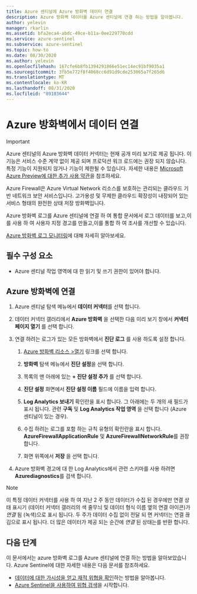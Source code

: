 ```yaml
---
title: Azure 센티널에 Azure 방화벽 데이터 연결
description: Azure 방화벽 데이터를 Azure 센티널에 연결 하는 방법을 알아봅니다.
author: yelevin
manager: rkarlin
ms.assetid: bfa2eca4-abdc-49ce-b11a-0ee229770cdd
ms.service: azure-sentinel
ms.subservice: azure-sentinel
ms.topic: how-to
ms.date: 08/30/2020
ms.author: yelevin
ms.openlocfilehash: 167cfe6b8fb1394291866e51ec14ec91bf9035a1
ms.sourcegitcommit: 3fb5e772f8f4068cc6d91d9cde253065a7f265d6
ms.translationtype: MT
ms.contentlocale: ko-KR
ms.lasthandoff: 08/31/2020
ms.locfileid: "89183644"
---
```

# <a name="connect-data-from-azure-firewall"></a>Azure 방화벽에서 데이터 연결

> [!IMPORTANT]
> Azure 센티널의 Azure 방화벽 데이터 커넥터는 현재 공개 미리 보기로 제공 됩니다.
> 이 기능은 서비스 수준 계약 없이 제공 되며 프로덕션 워크 로드에는 권장 되지 않습니다. 특정 기능이 지원되지 않거나 기능이 제한될 수 있습니다. 자세한 내용은 [Microsoft Azure Preview에 대한 추가 사용 약관](https://azure.microsoft.com/support/legal/preview-supplemental-terms/)을 참조하세요.

Azure Firewall은 Azure Virtual Network 리소스를 보호하는 관리되는 클라우드 기반 네트워크 보안 서비스입니다. 고가용성 및 무제한 클라우드 확장성이 내장되어 있는 서비스 형태의 완전한 상태 저장 방화벽입니다. 

Azure 방화벽 로그를 Azure 센티널에 연결 하 여 통합 문서에서 로그 데이터를 보고,이를 사용 하 여 사용자 지정 경고를 만들고,이를 통합 하 여 조사를 개선할 수 있습니다.

[Azure 방화벽 로그 모니터링](https://docs.microsoft.com/azure/firewall/tutorial-diagnostics)에 대해 자세히 알아보세요.

## <a name="prerequisites"></a>필수 구성 요소

- Azure 센티널 작업 영역에 대 한 읽기 및 쓰기 권한이 있어야 합니다.

## <a name="connect-to-azure-firewall"></a>Azure 방화벽에 연결
    
1. Azure 센티널 탐색 메뉴에서 **데이터 커넥터**를 선택 합니다.

1. 데이터 커넥터 갤러리에서 **Azure 방화벽** 을 선택한 다음 미리 보기 창에서 **커넥터 페이지 열기**  를 선택 합니다.

1. 연결 하려는 로그가 있는 모든 방화벽에서 **진단 로그** 를 사용 하도록 설정 합니다.

    1. [Azure 방화벽 리소스 >열기](https://ms.portal.azure.com/#blade/HubsExtension/BrowseResource/resourceType/Microsoft.Network%2FazureFirewalls) 링크를 선택 합니다.

    1. **방화벽** 탐색 메뉴에서 **진단 설정**을 선택 합니다.

    1. 목록의 맨 아래에 있는 **+ 진단 설정 추가** 를 선택 합니다.

    1. **진단 설정** 화면에서 **진단 설정 이름** 필드에 이름을 입력 합니다.
    
    1. **Log Analytics 보내기** 확인란을 표시 합니다. 그 아래에는 두 개의 새 필드가 표시 됩니다. 관련 **구독** 및 **Log Analytics 작업 영역** 을 선택 합니다 (Azure 센티널이 있는 경우).

    1. 수집 하려는 로그를 포함 하는 규칙 유형의 확인란을 표시 합니다. **AzureFirewallApplicationRule** 및 **AzureFirewallNetworkRule**를 권장 합니다.

    1. 화면 위쪽에서 **저장** 을 선택 합니다.

1. Azure 방화벽 경고에 대 한 Log Analytics에서 관련 스키마를 사용 하려면 **Azurediagnostics**를 검색 합니다.

> [!NOTE]
>
> 이 특정 데이터 커넥터를 사용 하 여 지난 2 주 동안 데이터가 수집 된 경우에만 연결 상태 표시기 (데이터 커넥터 갤러리의 색 줄무늬 및 데이터 형식 이름 옆의 연결 아이콘)가 *연결* 됨 (녹색)으로 표시 됩니다. 두 주가 데이터 수집 없이 전달 되 면 커넥터는 연결 끊김으로 표시 됩니다. 더 많은 데이터가 제공 되는 순간에 *연결* 된 상태는를 반환 합니다.

## <a name="next-steps"></a>다음 단계
이 문서에서는 azure 방화벽 로그를 Azure 센티널에 연결 하는 방법을 알아보았습니다. Azure Sentinel에 대한 자세한 내용은 다음 문서를 참조하세요.
- [데이터에 대한 가시성을 얻고 재적 위협을 확인](quickstart-get-visibility.md)하는 방법을 알아봅니다.
- [Azure Sentinel을 사용하여 위협 검색](tutorial-detect-threats-built-in.md)을 시작합니다.
